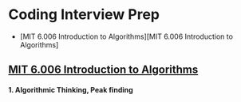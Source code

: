 # Coding Interview Prep

- [MIT 6.006 Introduction to Algorithms][MIT 6.006 Introduction to Algorithms]

## [MIT 6.006 Introduction to Algorithms](https://youtube.com/playlist?list=PLUl4u3cNGP61Oq3tWYp6V_F-5jb5L2iHb)

#### 1. Algorithmic Thinking, Peak finding